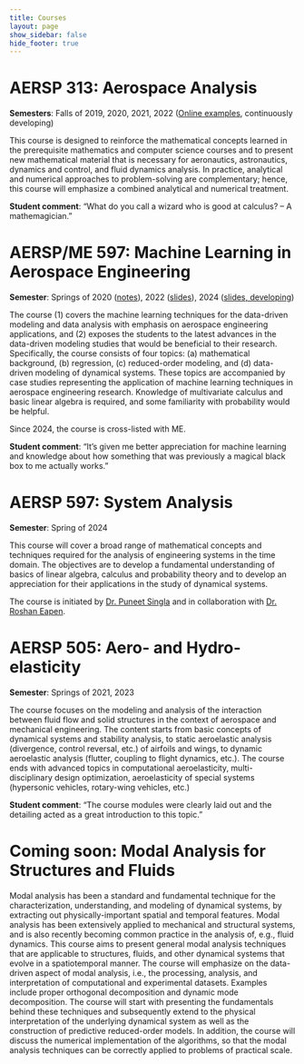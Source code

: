 ```yaml
---
title: Courses
layout: page
show_sidebar: false
hide_footer: true
---
```


# AERSP 313: Aerospace Analysis
**Semesters**: Falls of 2019, 2020, 2021, 2022 ([Online examples](https://aersp313.herokuapp.com), continuously developing)

This course is designed to reinforce the mathematical concepts learned in the prerequisite mathematics and computer science courses and to present new mathematical material that is necessary for aeronautics, astronautics, dynamics and control, and fluid dynamics analysis. In practice, analytical and numerical approaches to problem-solving are complementary; hence, this course will emphasize a combined analytical and numerical treatment.

**Student comment**: “What do you call a wizard who is good at calculus? – A mathemagician.”

# AERSP/ME 597: Machine Learning in Aerospace Engineering
**Semester**: Springs of 2020 ([notes](https://git.psu.edu/dfh5340/aersp597_notes)), 2022 ([slides](https://smanist.github.io/ML_in_AERSP/index.html)), 2024 ([slides, developing](https://apus-lab.github.io/EngiML/))

The course (1) covers the machine learning techniques for the data-driven modeling and data analysis with emphasis on aerospace engineering applications, and (2) exposes the students to the latest advances in the data-driven modeling studies that would be beneficial to their research. Specifically, the course consists of four topics: (a) mathematical background, (b) regression, (c) reduced-order modeling, and (d) data-driven modeling of dynamical systems. These topics are accompanied by case studies representing the application of machine learning techniques in aerospace engineering research. Knowledge of multivariate calculus and basic linear algebra is required, and some familiarity with probability would be helpful.

Since 2024, the course is cross-listed with ME.

**Student comment**: “It’s given me better appreciation for machine learning and knowledge about how something that was previously a magical black box to me actually works.”

# AERSP 597: System Analysis
**Semester**: Spring of 2024

This course will cover a broad range of mathematical concepts and techniques required for the analysis of engineering systems in the time domain. The objectives are to develop a fundamental understanding of basics of linear algebra, calculus and probability theory and to develop an appreciation for their applications in the study of dynamical systems.

The course is initiated by [Dr. Puneet Singla](https://cass.psu.edu/) and in collaboration with [Dr. Roshan Eapen](https://www.aero.psu.edu/department/directory-detail-g.aspx?q=rpe5185).

# AERSP 505: Aero- and Hydro-elasticity
**Semester**: Springs of 2021, 2023

The course focuses on the modeling and analysis of the interaction between fluid flow and solid structures in the context of aerospace and mechanical engineering. The content starts from basic concepts of dynamical systems and stability analysis, to static aeroelastic analysis (divergence, control reversal, etc.) of airfoils and wings, to dynamic aeroelastic analysis (flutter, coupling to flight dynamics, etc.). The course ends with advanced topics in computational aeroelasticity, multi-disciplinary design optimization, aeroelasticity of special systems (hypersonic vehicles, rotary-wing vehicles, etc.)

**Student comment**: “The course modules were clearly laid out and the detailing acted as a great introduction to this topic.”

# Coming soon: Modal Analysis for Structures and Fluids

Modal analysis has been a standard and fundamental technique for the characterization, understanding, and modeling of dynamical systems, by extracting out physically-important spatial and temporal features.  Modal analysis has been extensively applied to mechanical and structural systems, and is also recently becoming common practice in the analysis of, e.g., fluid dynamics.  This course aims to present general modal analysis techniques that are applicable to structures, fluids, and other dynamical systems that evolve in a spatiotemporal manner.  The course will emphasize on the data-driven aspect of modal analysis, i.e., the processing, analysis, and interpretation of computational and experimental datasets.  Examples include proper orthogonal decomposition and dynamic mode decomposition.  The course will start with presenting the fundamentals behind these techniques and subsequently extend to the physical interpretation of the underlying dynamical system as well as the construction of predictive reduced-order models.  In addition, the course will discuss the numerical implementation of the algorithms, so that the modal analysis techniques can be correctly applied to problems of practical scale.
